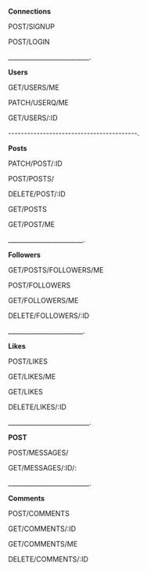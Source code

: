 __Connections__

POST/SIGNUP

POST/LOGIN

__________________________.

__Users__

GET/USERS/ME

PATCH/USERQ/ME

GET/USERS/:ID

-----------------------------------------.

__Posts__

PATCH/POST/:ID

POST/POSTS/

DELETE/POST/:ID

GET/POSTS

GET/POST/ME

________________________.

__Followers__

GET/POSTS/FOLLOWERS/ME

POST/FOLLOWERS

GET/FOLLOWERS/ME

DELETE/FOLLOWERS/:ID

________________________.

__Likes__

POST/LIKES

GET/LIKES/ME

GET/LIKES

DELETE/LIKES/:ID

__________________________.

__POST__

POST/MESSAGES/

GET/MESSAGES/:ID/:

__________________________.

__Comments__

POST/COMMENTS

GET/COMMENTS/:ID

GET/COMMENTS/ME

DELETE/COMMENTS/:ID